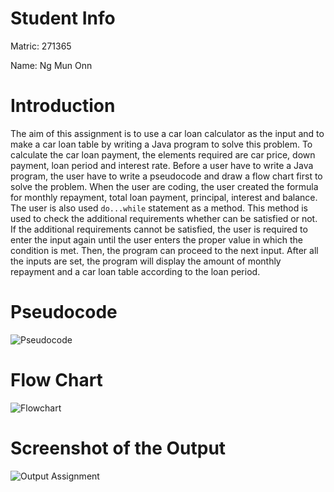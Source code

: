 # Student Info
Matric: 271365

Name: Ng Mun Onn

# Introduction
The aim of this assignment is to use a car loan calculator as the input and to make a car loan table by writing a Java program to solve this problem. To calculate the car loan payment, the elements required are car price, down payment, loan period and interest rate. Before a user have to write a Java program, the user have to write a pseudocode and draw a flow chart first to solve the problem. When the user are coding, the user created the formula for monthly repayment, total loan payment, principal, interest and balance. The user is also used `do...while` statement as a method. This method is used to check the additional requirements whether can be satisfied or not. If the additional requirements cannot be satisfied, the user is required to enter the input again until the user enters the proper value in which the condition is met. Then, the program can proceed to the next input. After all the inputs are set, the program will display the amount of monthly repayment and a car loan table according to the loan period.

# Pseudocode
![Pseudocode](https://user-images.githubusercontent.com/55495316/68290460-f60e2900-00c2-11ea-980d-74873f9f3c81.png)

# Flow Chart
![Flowchart](https://user-images.githubusercontent.com/55495316/68290499-00302780-00c3-11ea-9a3f-c99e009f69c2.png)

# Screenshot of the Output
![Output Assignment](https://user-images.githubusercontent.com/55495316/68290564-1b029c00-00c3-11ea-876c-5ccc66825281.png)
